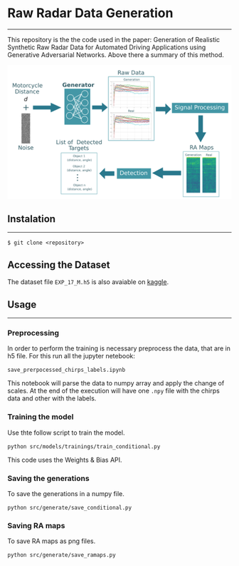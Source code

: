 # Raw Radar Data Generation
---

This repository is the the code used in the paper: Generation of Realistic Synthetic Raw Radar Data for Automated Driving Applications using Generative Adversarial Networks. Above there a summary of this method.

![Summary of the Approach](summary.png "Summary of the Approach")

## Instalation
---
```console
$ git clone <repository>
```

## Accessing the Dataset

The dataset file `EXP_17_M.h5` is also avaiable on [kaggle](https://www.kaggle.com/datasets/eduardocandioto/raw-radar-data?select=EXP_17_M.h5).

## Usage
---


### Preprocessing 
In order to perform the training is necessary preprocess the data, that are in h5 file. For this run all the jupyter netebook:
```console
save_prerpocessed_chirps_labels.ipynb
```
This notebook will parse the data to numpy array and apply the change of scales. At the end of the execution will have one `.npy` file with the chirps data and other with the labels.

### Training the model
Use thte follow script to train the model.
```console
python src/models/trainings/train_conditional.py
```
This code uses the Weights & Bias API.

### Saving the generations
To save the generations in a numpy file.
```console
python src/generate/save_conditional.py
```

### Saving RA maps
To save RA maps as png files.
```console
python src/generate/save_ramaps.py
```
